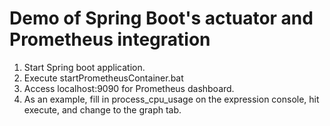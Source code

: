 # Demo of Spring Boot's actuator and Prometheus integration
1. Start Spring boot application.
2. Execute startPrometheusContainer.bat
3. Access localhost:9090 for Prometheus dashboard.
4. As an example, fill in process_cpu_usage on the expression console, hit execute, and change to the graph tab.

